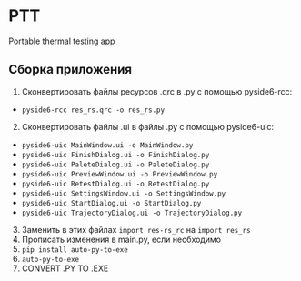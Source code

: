 # PTT
Portable thermal testing app

## Сборка приложения
1. Сконвертировать файлы ресурсов .qrc в .py с помощью pyside6-rcc:
- `pyside6-rcc res_rs.qrc -o res_rs.py`   
2. Сконвертировать файлы .ui в файлы .py c помощью pyside6-uic:
- `pyside6-uic MainWindow.ui -o MainWindow.py`
- `pyside6-uic FinishDialog.ui -o FinishDialog.py`
- `pyside6-uic PaleteDialog.ui -o PaleteDialog.py`
- `pyside6-uic PreviewWindow.ui -o PreviewWindow.py`
- `pyside6-uic RetestDialog.ui -o RetestDialog.py`
- `pyside6-uic SettingsWindow.ui -o SettingsWindow.py`
- `pyside6-uic StartDialog.ui -o StartDialog.py`
- `pyside6-uic TrajectoryDialog.ui -o TrajectoryDialog.py`
3. Заменить в этих файлах `import res-rs_rc` на `import res_rs`
4. Прописать изменения в main.py, если необходимо
5. `pip install auto-py-to-exe`
6. `auto-py-to-exe`
7. CONVERT .PY TO .EXE